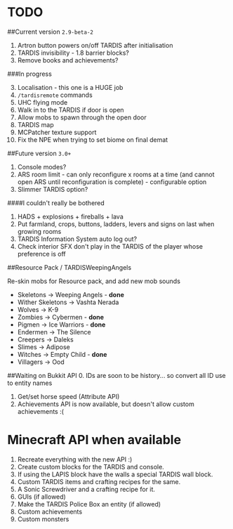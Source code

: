 # TODO

##Current version `2.9-beta-2`

1. Artron button powers on/off TARDIS after initialisation
2. TARDIS invisibility - 1.8 barrier blocks?
3. Remove books and achievements?

###In progress

3. Localisation - this one is a HUGE job
4. `/tardisremote` commands
5. UHC flying mode
6. Walk in to the TARDIS if door is open
7. Allow mobs to spawn through the open door
8. TARDIS map
9. MCPatcher texture support
10. Fix the NPE when trying to set biome on final demat

##Future version `3.0+`
1. Console modes?
2. ARS room limit - can only reconfigure x rooms at a time (and cannot open ARS until reconfiguration is complete) - configurable option
3. Slimmer TARDIS option?

####I couldn't really be bothered
1. HADS + explosions + fireballs + lava
2. Put farmland, crops, buttons, ladders, levers and signs on last when growing rooms
3. TARDIS Information System auto log out?
4. Check interior SFX don't play in the TARDIS of the player whose preference is off

##Resource Pack / TARDISWeepingAngels

Re-skin mobs for Resource pack, and add new mob sounds

* Skeletons -> Weeping Angels - __done__
* Wither Skeletons -> Vashta Nerada
* Wolves -> K-9
* Zombies -> Cybermen - __done__
* Pigmen -> Ice Warriors - __done__
* Endermen -> The Silence
* Creepers -> Daleks
* Slimes -> Adipose
* Witches -> Empty Child - __done__
* Villagers -> Ood

##Waiting on Bukkit API
0. IDs are soon to be history... so convert all ID use to entity names
1. Get/set horse speed (Attribute API)
2. Achievements API is now available, but doesn't allow custom achievements :(

# Minecraft API when available
1. Recreate everything with the new API :)
2. Create custom blocks for the TARDIS and console.
3. If using the LAPIS block have the walls a special TARDIS wall block.
4. Custom TARDIS items and crafting recipes for the same.
5. A Sonic Screwdriver and a crafting recipe for it.
6. GUIs (if allowed)
7. Make the TARDIS Police Box an entity (if allowed)
8. Custom achievements
9. Custom monsters
